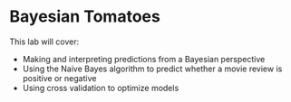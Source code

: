 # Bayesian Tomatoes
This lab will cover:  
* Making and interpreting predictions from a Bayesian perspective 
* Using the Naive Bayes algorithm to predict whether a movie review is positive or negative 
* Using cross validation to optimize models
